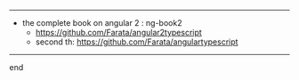 
---

- the complete book on angular 2 : ng-book2
    - https://github.com/Farata/angular2typescript
    - second th: https://github.com/Farata/angulartypescript

---

end
